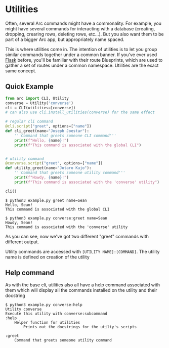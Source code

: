 # Utilities
Often, several Arc commands might have a commonality. For example, you might have several commands for interacting with a database (creating, dropping, crearing rows, deleting rows, etc...). But you also want them to be part of a bigger Arc app, but appropriately name spaced.

This is where utilities come in. The intention of utilities is to let you group similar commands together under a common banner. If you've ever used [Flask](https://palletsprojects.com/p/flask/) before, you'll be familiar with their route Blueprints, which are used to gather a set of routes under a common namespace. Utilities are the exact same concept.

## Quick Example
```py
from arc import CLI, Utility
converse = Utility('converse')
cli = CLI(utilities=[converse])
# can also use cli.install_utilities(converse) for the same effect

# regular cli command
@cli.script("greet", options=["name"])
def cli_greet(name="Joseph Joestar"):
    '''Command that greets someone CLI command'''
    print(f"Hello, {name}!")
    print(f"This command is associated with the global CLI")


# utility command
@converse.script("greet", options=["name"])
def utility_greet(name="Jotaro Kujo"):
    '''Command that greets someone utility command'''
    print(f"Howdy, {name}!")
    print(f"This command is associated with the 'converse' utility")

cli()
```

```
$ python3 example.py greet name=Sean
Hello, Sean!
This command is associated with the global CLI

$ python3 example.py converse:greet name=Sean
Howdy, Sean!
This command is associated with the 'converse' utility
```
As you can see, now we've got two different "greet" commands with different output.

Utility commands are accessed with `[UTILITY NAME]:[COMMAND]`. The utility name is defined on creation of the utility

## Help command
As with the base cli, utilities also all have a help command associated with them which will display all the commands installed on the utility and their docstring
```
$ python3 example.py converse:help
Utility converse
Execute this utility with converse:subcommand
:help
    Helper function for utilities
        Prints out the docstrings for the utilty's scripts

:greet
    Command that greets someone utility command
```
